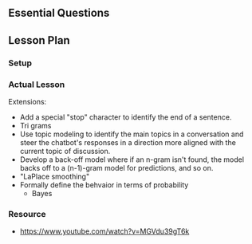 ## Essential Questions

## Lesson Plan

### Setup

### Actual Lesson

Extensions:
- Add a special "stop" character to identify the end of a sentence.
- Tri grams
- Use topic modeling to identify the main topics in a conversation and steer the
  chatbot's responses in a direction more aligned with the current topic of discussion.
- Develop a back-off model where if an n-gram isn't found, the model backs off
  to a (n-1)-gram model for predictions, and so on.
- "LaPlace smoothing"
- Formally define the behvaior in terms of probability
    - Bayes

### Resource

- https://www.youtube.com/watch?v=MGVdu39gT6k